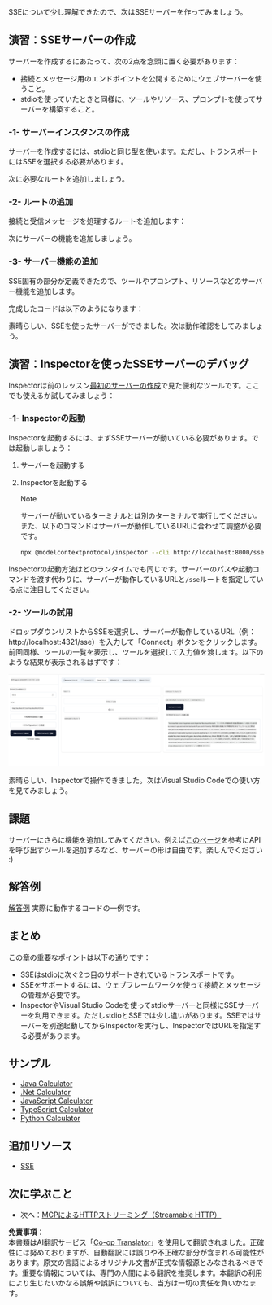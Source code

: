 <!--
CO_OP_TRANSLATOR_METADATA:
{
  "original_hash": "d90ca3d326c48fab2ac0ebd3a9876f59",
  "translation_date": "2025-07-13T19:51:27+00:00",
  "source_file": "03-GettingStarted/05-sse-server/README.md",
  "language_code": "ja"
}
-->
SSEについて少し理解できたので、次はSSEサーバーを作ってみましょう。

## 演習：SSEサーバーの作成

サーバーを作成するにあたって、次の2点を念頭に置く必要があります：

- 接続とメッセージ用のエンドポイントを公開するためにウェブサーバーを使うこと。
- stdioを使っていたときと同様に、ツールやリソース、プロンプトを使ってサーバーを構築すること。

### -1- サーバーインスタンスの作成

サーバーを作成するには、stdioと同じ型を使います。ただし、トランスポートにはSSEを選択する必要があります。  

次に必要なルートを追加しましょう。

### -2- ルートの追加

接続と受信メッセージを処理するルートを追加します：  

次にサーバーの機能を追加しましょう。

### -3- サーバー機能の追加

SSE固有の部分が定義できたので、ツールやプロンプト、リソースなどのサーバー機能を追加します。  

完成したコードは以下のようになります：  

素晴らしい、SSEを使ったサーバーができました。次は動作確認をしてみましょう。

## 演習：Inspectorを使ったSSEサーバーのデバッグ

Inspectorは前のレッスン[最初のサーバーの作成](/03-GettingStarted/01-first-server/README.md)で見た便利なツールです。ここでも使えるか試してみましょう：

### -1- Inspectorの起動

Inspectorを起動するには、まずSSEサーバーが動いている必要があります。では起動しましょう：

1. サーバーを起動する  

1. Inspectorを起動する

    > [!NOTE]
    > サーバーが動いているターミナルとは別のターミナルで実行してください。また、以下のコマンドはサーバーが動作しているURLに合わせて調整が必要です。

    ```sh
    npx @modelcontextprotocol/inspector --cli http://localhost:8000/sse --method tools/list
    ```

Inspectorの起動方法はどのランタイムでも同じです。サーバーのパスや起動コマンドを渡す代わりに、サーバーが動作しているURLと`/sse`ルートを指定している点に注目してください。

### -2- ツールの試用

ドロップダウンリストからSSEを選択し、サーバーが動作しているURL（例： http://localhost:4321/sse）を入力して「Connect」ボタンをクリックします。前回同様、ツールの一覧を表示し、ツールを選択して入力値を渡します。以下のような結果が表示されるはずです：

![Inspectorで動作中のSSEサーバー](../../../../translated_images/sse-inspector.d86628cc597b8fae807a31d3d6837842f5f9ee1bcc6101013fa0c709c96029ad.ja.png)

素晴らしい、Inspectorで操作できました。次はVisual Studio Codeでの使い方を見てみましょう。

## 課題

サーバーにさらに機能を追加してみてください。例えば[このページ](https://api.chucknorris.io/)を参考にAPIを呼び出すツールを追加するなど、サーバーの形は自由です。楽しんでください :)

## 解答例

[解答例](./solution/README.md) 実際に動作するコードの一例です。

## まとめ

この章の重要なポイントは以下の通りです：

- SSEはstdioに次ぐ2つ目のサポートされているトランスポートです。
- SSEをサポートするには、ウェブフレームワークを使って接続とメッセージの管理が必要です。
- InspectorやVisual Studio Codeを使ってstdioサーバーと同様にSSEサーバーを利用できます。ただしstdioとSSEでは少し違いがあります。SSEではサーバーを別途起動してからInspectorを実行し、InspectorではURLを指定する必要があります。

## サンプル

- [Java Calculator](../samples/java/calculator/README.md)
- [.Net Calculator](../../../../03-GettingStarted/samples/csharp)
- [JavaScript Calculator](../samples/javascript/README.md)
- [TypeScript Calculator](../samples/typescript/README.md)
- [Python Calculator](../../../../03-GettingStarted/samples/python)

## 追加リソース

- [SSE](https://developer.mozilla.org/en-US/docs/Web/API/Server-sent_events)

## 次に学ぶこと

- 次へ：[MCPによるHTTPストリーミング（Streamable HTTP）](../06-http-streaming/README.md)

**免責事項**：  
本書類はAI翻訳サービス「[Co-op Translator](https://github.com/Azure/co-op-translator)」を使用して翻訳されました。正確性には努めておりますが、自動翻訳には誤りや不正確な部分が含まれる可能性があります。原文の言語によるオリジナル文書が正式な情報源とみなされるべきです。重要な情報については、専門の人間による翻訳を推奨します。本翻訳の利用により生じたいかなる誤解や誤訳についても、当方は一切の責任を負いかねます。
